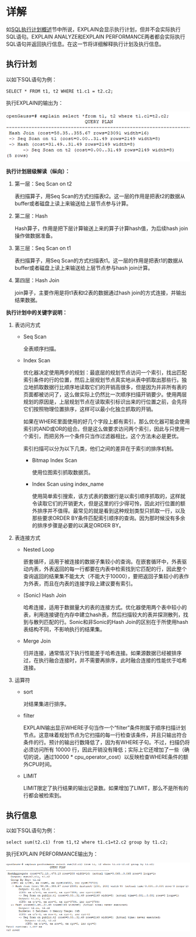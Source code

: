 # 详解

如[SQL执行计划概述](SQL执行计划概述.md)节中所说，EXPLAIN会显示执行计划，但并不会实际执行SQL语句。EXPLAIN ANALYZE和EXPLAIN PERFORMANCE两者都会实际执行SQL语句并返回执行信息。在这一节将详细解释执行计划及执行信息。

## 执行计划<a name="zh-cn_topic_0283137659_zh-cn_topic_0237121511_zh-cn_topic_0073548188_section5369140493714"></a>

以如下SQL语句为例：

```
SELECT * FROM t1, t2 WHERE t1.c1 = t2.c2;
```

执行EXPLAIN的输出为：

![](figures/zh-cn_image_0289900952.png)

**执行计划层级解读（纵向）：**

1.  第一层：Seq Scan on t2

    表扫描算子，用Seq Scan的方式扫描表t2。这一层的作用是把表t2的数据从buffer或者磁盘上读上来输送给上层节点参与计算。

2.  第二层：Hash

    Hash算子，作用是把下层计算输送上来的算子计算hash值，为后续hash join操作做数据准备。

3.  第三层：Seq Scan on t1

    表扫描算子，用Seq Scan的方式扫描表t1。这一层的作用是把表t1的数据从buffer或者磁盘上读上来输送给上层节点参与hash join计算。

4.  第四层：Hash Join

    join算子，主要作用是将t1表和t2表的数据通过hash join的方式连接，并输出结果数据。


**执行计划中的关键字说明：**

1.  表访问方式
    -   Seq Scan

        全表顺序扫描。

    -   Index Scan

        优化器决定使用两步的规划：最底层的规划节点访问一个索引，找出匹配索引条件的行的位置，然后上层规划节点真实地从表中抓取出那些行。独立地抓取数据行比顺序地读取它们的开销高很多，但是因为并非所有表的页面都被访问了，这么做实际上仍然比一次顺序扫描开销要少。使用两层规划的原因是，上层规划节点在读取索引标识出来的行位置之前，会先将它们按照物理位置排序，这样可以最小化独立抓取的开销。

        如果在WHERE里面使用的好几个字段上都有索引，那么优化器可能会使用索引的AND或OR的组合。但是这么做要求访问两个索引，因此与只使用一个索引，而把另外一个条件只当作过滤器相比，这个方法未必是更优。

        索引扫描可以分为以下几类，他们之间的差异在于索引的排序机制。

        -   Bitmap Index Scan

            使用位图索引抓取数据页。

        -   Index Scan using index\_name

            使用简单索引搜索，该方式表的数据行是以索引顺序抓取的，这样就令读取它们的开销更大，但是这里的行少得可怜，因此对行位置的额外排序并不值得。最常见的就是看到这种规划类型只抓取一行，以及那些要求ORDER BY条件匹配索引顺序的查询。因为那时候没有多余的排序步骤是必要的以满足ORDER BY。



2.  表连接方式
    -   Nested Loop

        嵌套循环，适用于被连接的数据子集较小的查询。在嵌套循环中，外表驱动内表，外表返回的每一行都要在内表中检索找到它匹配的行，因此整个查询返回的结果集不能太大（不能大于10000），要把返回子集较小的表作为外表，而且在内表的连接字段上建议要有索引。

    -   \(Sonic\) Hash Join

        哈希连接，适用于数据量大的表的连接方式。优化器使用两个表中较小的表，利用连接键在内存中建立hash表，然后扫描较大的表并探测散列，找到与散列匹配的行。Sonic和非Sonic的Hash Join的区别在于所使用hash表结构不同，不影响执行的结果集。

    -   Merge Join

        归并连接，通常情况下执行性能差于哈希连接。如果源数据已经被排序过，在执行融合连接时，并不需要再排序，此时融合连接的性能优于哈希连接。


3.  运算符
    -   sort

        对结果集进行排序。

    -   filter

        EXPLAIN输出显示WHERE子句当作一个“filter”条件附属于顺序扫描计划节点。这意味着规划节点为它扫描的每一行检查该条件，并且只输出符合条件的行。预计的输出行数降低了，因为有WHERE子句。不过，扫描仍将必须访问所有 10000 行，因此开销没有降低；实际上它还增加了一些（确切的说，通过10000 \* cpu\_operator\_cost）以反映检查WHERE条件的额外CPU时间。

    -   LIMIT

        LIMIT限定了执行结果的输出记录数。如果增加了LIMIT，那么不是所有的行都会被检索到。



## 执行信息<a name="zh-cn_topic_0283137659_zh-cn_topic_0237121511_zh-cn_topic_0073548188_section665450193752"></a>

以如下SQL语句为例：

```
select sum(t2.c1) from t1,t2 where t1.c1=t2.c2 group by t1.c2;
```

执行EXPLAIN PERFORMANCE输出为：

![](figures/zh-cn_image_0289900964.png)
